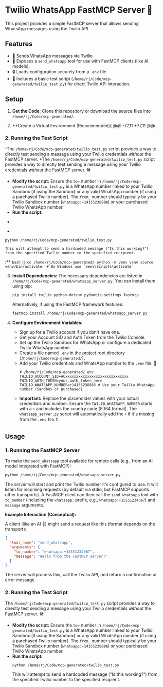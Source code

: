 # Twilio WhatsApp FastMCP Server 💬

This project provides a simple FastMCP server that allows sending WhatsApp messages using the Twilio API.

## Features

*   📲 Sends WhatsApp messages via Twilio.
*   🤖 Exposes a `send_whatsapp` tool for use with FastMCP clients (like AI models).
*   🔒 Loads configuration securely from a `.env` file.
*   🧪 Includes a basic test script (`/home/rj/Code/mcp-generated/twilio_test.py`) for direct Twilio API interaction.

## Setup

1.  **Get the Code:**
    Clone this repository or download the source files into `/home/rj/Code/mcp-generated/`.

2.  **Create a Virtual Environment (Recommended){
@@ -77,11 +77,11 @@

### 2. Running the Test Script

-The `/home/rj/Code/mcp-generated/twilio_test.py` script provides a way to directly test sending a message using your Twilio credentials *without* the FastMCP server.
+The `/home/rj/Code/mcp-generated/twilio_test.py` script provides a way to directly test sending a message using your Twilio credentials *without* the FastMCP server. 🛠️

*   **Modify the script:** Ensure the `to=` number in `/home/rj/Code/mcp-generated/twilio_test.py` is a WhatsApp number linked to your Twilio Sandbox (if using the Sandbox) or any valid WhatsApp number (if using a purchased Twilio number). The `from_` number should typically be your Twilio Sandbox number (`whatsapp:+14155238886`) or your purchased Twilio WhatsApp number.
*   **Run the script:**
-    ```bash
+    ```bash ▶️
    python /home/rj/Code/mcp-generated/twilio_test.py
    ```
    This will attempt to send a hardcoded message ("Is this working?") from the specified Twilio number to the specified recipient.

:**
    ```bash 🌱
    cd /home/rj/Code/mcp-generated/
    python -m venv venv
    source venv/bin/activate  # On Windows use `venv\Scripts\activate`
    ```

3.  **Install Dependencies:**
    The necessary dependencies are listed in `/home/rj/Code/mcp-generated/whatsapp_server.py`. You can install them using pip:
    ```bash 📦
    pip install twilio python-dotenv pydantic-settings fastmcp
    ```
    Alternatively, if using the FastMCP framework features:
    ```bash
    fastmcp install /home/rj/Code/mcp-generated/whatsapp_server.py
    ```

4.  **Configure Environment Variables:**
    *   Sign up for a Twilio account if you don't have one.
    *   Get your Account SID and Auth Token from the Twilio Console.
    *   Set up the Twilio Sandbox for WhatsApp or configure a dedicated Twilio WhatsApp number.
    *   Create a file named `.env` in the project root directory (`/home/rj/Code/mcp-generated/`).
    *   Add your Twilio credentials and WhatsApp number to the `.env` file:
        🔑
        ```dotenv
        # /home/rj/Code/mcp-generated/.env
        TWILIO_ACCOUNT_SID=ACxxxxxxxxxxxxxxxxxxxxxxxxxxxxx
        TWILIO_AUTH_TOKEN=your_auth_token_here
        TWILIO_WHATSAPP_NUMBER=+14155238886 # Use your Twilio WhatsApp number (Sandbox or purchased)
        ```
    *   **Important:** Replace the placeholder values with your actual credentials and number. Ensure the `TWILIO_WHATSAPP_NUMBER` starts with a `+` and includes the country code (E.164 format). The `whatsapp_server.py` script will automatically add the `+` if it's missing from the `.env` file.
        ❗
## Usage

### 1. Running the FastMCP Server

To make the `send_whatsapp` tool available for remote calls (e.g., from an AI model integrated with FastMCP):

```bash ▶️
python /home/rj/Code/mcp-generated/whatsapp_server.py
```

The server will start and print the Twilio number it's configured to use. It will listen for incoming requests (by default via stdio, but FastMCP supports other transports). A FastMCP client can then call the `send_whatsapp` tool with `to_number` (including the `whatsapp:` prefix, e.g., `whatsapp:+15551234567`) and `message` arguments.

**Example Interaction (Conceptual):**

A client (like an AI 🤖) might send a request like this (format depends on the transport):

```json
{
  "tool_name": "send_whatsapp",
  "arguments": {
    "to_number": "whatsapp:+15551234567",
    "message": "Hello from the FastMCP server!"
  }
}
```

The server will process this, call the Twilio API, and return a confirmation or error message.

### 2. Running the Test Script

The `/home/rj/Code/mcp-generated/twilio_test.py` script provides a way to directly test sending a message using your Twilio credentials *without* the FastMCP server. 🛠️

*   **Modify the script:** Ensure the `to=` number in `/home/rj/Code/mcp-generated/twilio_test.py` is a WhatsApp number linked to your Twilio Sandbox (if using the Sandbox) or any valid WhatsApp number (if using a purchased Twilio number). The `from_` number should typically be your Twilio Sandbox number (`whatsapp:+14155238886`) or your purchased Twilio WhatsApp number.
*   **Run the script:**
    ```bash ▶️
    python /home/rj/Code/mcp-generated/twilio_test.py
    ```
    This will attempt to send a hardcoded message ("Is this working?") from the specified Twilio number to the specified recipient.